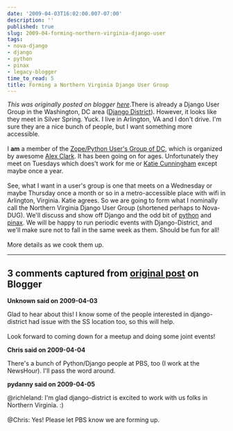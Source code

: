```yaml
---
date: '2009-04-03T16:02:00.007-07:00'
description: ''
published: true
slug: 2009-04-forming-northern-virginia-django-user
tags:
- nova-django
- django
- python
- pinax
- legacy-blogger
time_to_read: 5
title: Forming a Northern Virginia Django User Group
---
```


*This was originally posted on blogger [here](https://pydanny.blogspot.com/2009/04/forming-northern-virginia-django-user.html)*.There is already a Django User Group in the Washington, DC area (<a href="http://groups.google.com/group/django-district">Django District</a>). However, it looks like they meet in Silver Spring. Yuck. I live in Arlington, VA and I don't drive. I'm sure they are a nice bunch of people, but I want something more accessible.<br /><br />I <span style="font-weight: bold;">am</span> a member of the <a href="http://www.zpug.org/">Zope/Python User's Group of DC</a>, which is organized by awesome <a href="http://aclark.net/">Alex Clark</a>. It has been going on for ages. Unfortunately they meet on Tuesdays which does't work for me or <a href="http://elephantangelchild.blogspot.com/">Katie Cunningham</a> except maybe once a year.<br /><br />See, what I want in a user's group is one that meets on a Wednesday or maybe Thursday once a month or so in a metro-accessible place with wifi in Arlington, Virginia. <a href="http://elephantangelchild.blogspot.com/"></a> Katie agrees. So we are going to form what I nominally call the Northern Virginia Django User Group (shortened perhaps to Nova-DUG). We'll discuss and show off Django and the odd bit of <a href="http://python.org/">python</a> and <a href="http://pinaxproject.com/">pinax</a>. We will be happy to run periodic events with Django-District, and we'll make sure not to fall in the same week as them. Should be fun for all!<br /><br />More details as we cook them up.

---

## 3 comments captured from [original post](https://pydanny.blogspot.com/2009/04/forming-northern-virginia-django-user.html) on Blogger

**Unknown said on 2009-04-03**

Glad to hear about this! I know some of the people interested in django-district had issue with the SS location too, so this will help.<br /><br />Look forward to coming down for a meetup and doing some joint events!

**Chris said on 2009-04-04**

There's a bunch of Python/Django people at PBS, too (I work at the NewsHour). I'll pass the word around.

**pydanny said on 2009-04-05**

@richleland: I'm glad django-district is excited to work with us folks in Northern Virginia. :)<br /><br />@Chris: Yes! Please let PBS know we are forming up.

